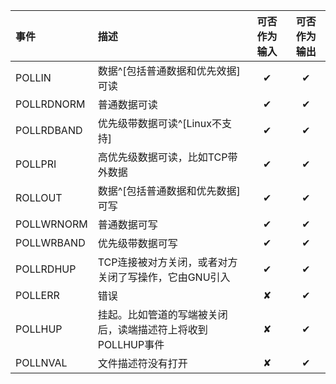 




|事件|描述|可否作为输入|可否作为输出|
|:--|:--|:--:|:--:|
|POLLIN|数据^[包括普通数据和优先效据]可读|✔|✔|
|POLLRDNORM|普通数据可读|✔|✔|
|POLLRDBAND|优先级带数据可读^[Linux不支持]|✔|✔|
|POLLPRI|高优先级数据可读，比如TCP带外数据|✔|✔|
|ROLLOUT|数据^[包括普通数据和优先数据]可写|✔|✔|
|POLLWRNORM|普通数据可写|✔|✔|
|POLLWRBAND|优先级带数据可写|✔|✔|
|POLLRDHUP|TCP连接被对方关闭，或者对方关闭了写操作，它由GNU引入|✔|✔|
|POLLERR|错误|✘|✔|
|POLLHUP|挂起。比如管道的写端被关闭后，读端描述符上将收到POLLHUP事件|✘|✔|
|POLLNVAL|文件描述符没有打开|✘|✔|


	

